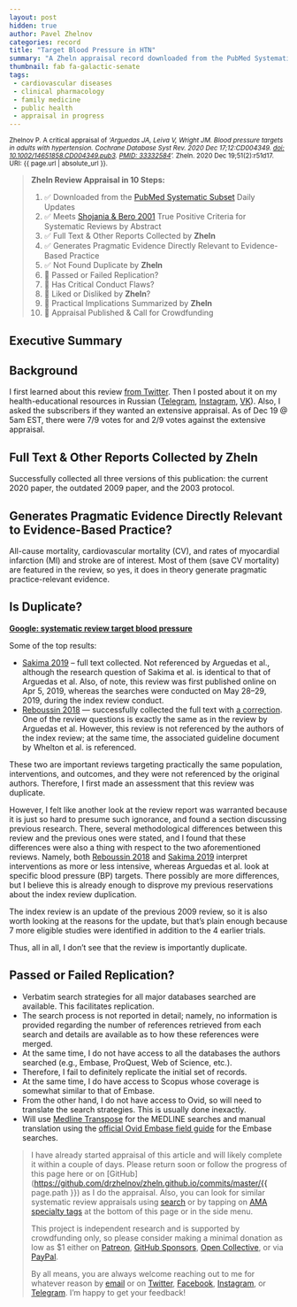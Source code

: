 ```yaml
---
layout: post
hidden: true
author: Pavel Zhelnov
categories: record
title: "Target Blood Pressure in HTN"
summary: "A Zheln appraisal record downloaded from the PubMed Systematic Subset daily updates."
thumbnail: fab fa-galactic-senate
tags:
 - cardiovascular diseases
 - clinical pharmacology
 - family medicine
 - public health
 - appraisal in progress
---
```


<small id="citation">Zhelnov P. A critical appraisal of _‘Arguedas JA, Leiva V, Wright JM. Blood pressure targets in adults with hypertension. Cochrane Database Syst Rev. 2020 Dec 17;12:CD004349. [doi: 10.1002/14651858.CD004349.pub3](https://doi.org/10.1002/14651858.CD004349.pub3). [PMID: 33332584](https://pubmed.gov/33332584)’._ Zheln. 2020 Dec 19;51(2):r51d17. URI: {{ page.url | absolute_url }}.</small>

> **Zheln Review Appraisal in 10 Steps:**
>
> 1. ✅ Downloaded from the [PubMed Systematic Subset](https://github.com/p1m-ortho/qs-global-ortho-search-queries/blob/global-sr-query/README.md) Daily Updates
> 2. ✅ Meets [Shojania & Bero 2001](https://www.researchgate.net/publication/11820967_Taking_Advantage_of_the_Explosion_of_Systematic_Reviews_An_Efficient_MEDLINE_Search_Strategy) True Positive Criteria for Systematic Reviews by Abstract
> 3. ✅ Full Text & Other Reports Collected by **Zheln**
> 4. ✅ Generates Pragmatic Evidence Directly Relevant to Evidence-Based Practice
> 5. ✅ Not Found Duplicate by **Zheln**
> 6. 🔄 Passed or Failed Replication?
> 7. 🔄 Has Critical Conduct Flaws?
> 8. 🔄 Liked or Disliked by **Zheln**?
> 9. 🔄 Practical Implications Summarized by **Zheln**
> 10. 🔄 Appraisal Published & Call for Crowdfunding

## Executive Summary

## Background

I first learned about this review [from Twitter](https://twitter.com/CochraneHTN/status/1339647732135256064). Then I posted about it on my health-educational resources in Russian ([Telegram](https://t.me/sanktprosvet/225), [Instagram](https://www.instagram.com/p/CI68VeWA10G/), [VK](https://vk.com/wall-50151591_329)). Also, I asked the subscribers if they wanted an extensive appraisal. As of Dec 19 @ 5am EST, there were 7/9 votes for and 2/9 votes against the extensive appraisal.

## Full Text & Other Reports Collected by Zheln

Successfully collected all three versions of this publication: the current 2020 paper, the outdated 2009 paper, and the 2003 protocol.

## Generates Pragmatic Evidence Directly Relevant to Evidence-Based Practice?

All-cause mortality, cardiovascular mortality (CV), and rates of myocardial infarction (MI) and stroke are of interest. Most of them (save CV mortality) are featured in the review, so yes, it does in theory generate pragmatic practice-relevant evidence.

## Is Duplicate?

**[Google: systematic review target blood pressure](https://www.google.com/search?q=systematic+review+target+blood+pressure)**

Some of the top results:

* [Sakima 2019][Sakima2019483495] – full text collected. Not referenced by Arguedas et al., although the research question of Sakima et al. is identical to that of Arguedas et al. Also, of note, this review was first published online on Apr 5, 2019, whereas the searches were conducted on May 28–29, 2019, during the index review conduct.
* [Reboussin 2018][Reboussin2018e116e135] — successfully collected the full text with [a correction][Hypertension2018e145]. One of the review questions is exactly the same as in the review by Arguedas et al. However, this review is not referenced by the authors of the index review; at the same time, the associated guideline document by Whelton et al. is referenced.

These two are important reviews targeting practically the same population, interventions, and outcomes, and they were not referenced by the original authors. Therefore, I first made an assessment that this review was duplicate.

However, I felt like another look at the review report was warranted because it is just so hard to presume such ignorance, and found a section discussing previous research. There, several methodological differences between this review and the previous ones were stated, and I found that these differences were also a thing with respect to the two aforementioned reviews. Namely, both [Reboussin 2018][Reboussin2018e116e135] and [Sakima 2019][Sakima2019483495] interpret interventions as more or less intensive, whereas Arguedas et al. look at specific blood pressure (BP) targets. There possibly are more differences, but I believe this is already enough to disprove my previous reservations about the index review duplication.

The index review is an update of the previous 2009 review, so it is also worth looking at the reasons for the update, but that’s plain enough because 7 more eligible studies were identified in addition to the 4 earlier trials.

Thus, all in all, I don’t see that the review is importantly duplicate.

## Passed or Failed Replication?

* Verbatim search strategies for all major databases searched are available. This facilitates replication.
* The search process is not reported in detail; namely, no information is provided regarding the number of references retrieved from each search and details are available as to how these references were merged.
* At the same time, I do not have access to all the databases the authors searched (e.g., Embase, ProQuest, Web of Science, etc.).
* Therefore, I fail to definitely replicate the initial set of records.
* At the same time, I do have access to Scopus whose coverage is somewhat similar to that of Embase.
* From the other hand, I do not have access to Ovid, so will need to translate the search strategies. This is usually done inexactly.
* Will use [Medline Transpose](https://medlinetranspose.github.io/documentation.html) for the MEDLINE searches and manual translation using the [official Ovid Embase field guide](https://ospguides.ovid.com/OSPguides/embase.htm) for the Embase searches.

> I have already started appraisal of this article and will likely complete it within a couple of days. Please return soon or follow the progress of this page here or on [GitHub](https://github.com/drzhelnov/zheln.github.io/commits/master/{{ page.path }}) as I do the appraisal. Also, you can look for similar systematic review appraisals using [search](/search/) or by tapping on [AMA specialty tags](/browse/) at the bottom of this page or in the side menu.
>
> This project is independent research and is supported by crowdfunding only, so please consider making a minimal donation as low as $1 either on [Patreon](https://patreon.com/zheln), [GitHub Sponsors](https://github.com/sponsors/drzhelnov), [Open Collective](https://opencollective.com/zheln), or via [PayPal](https://paypal.me/pjelnov).
>
> By all means, you are always welcome reaching out to me for whatever reason by [email](mailto:pavel@zheln.com) or on [Twitter](https://twitter.com/drzhelnov), [Facebook](https://facebook.com/drzhelnov), [Instagram](https://instagram.com/igzheln), or [Telegram](https://t.me/drzhelnov). I’m happy to get your feedback!

[Sakima2019483495]: https://doi.org/10.1038/s41440-018-0123-4 "Sakima A, Satonaka H, Nishida N, Yatsu K, Arima H. Optimal blood pressure targets for patients with hypertension: a systematic review and meta-analysis. Hypertens Res. 2019 Apr;42(4):483-495. doi: 10.1038/s41440-018-0123-4. Epub 2019 Apr 5. PMID: 30948822."

[Reboussin2018e116e135]: https://doi.org/10.1161/HYP.0000000000000067 "Reboussin DM, Allen NB, Griswold ME, Guallar E, Hong Y, Lackland DT, Miller EPR 3rd, Polonsky T, Thompson-Paul AM, Vupputuri S. Systematic Review for the 2017 ACC/AHA/AAPA/ABC/ACPM/AGS/APhA/ASH/ASPC/NMA/PCNA Guideline for the Prevention, Detection, Evaluation, and Management of High Blood Pressure in Adults: A Report of the American College of Cardiology/American Heart Association Task Force on Clinical Practice Guidelines. Hypertension. 2018 Jun;71(6):e116-e135. doi: 10.1161/HYP.0000000000000067. Epub 2017 Nov 13. Erratum in: Hypertension. 2018 Jun;71(6):e145. PMID: 29133355."

[Hypertension2018e145]: https://doi.org/10.1161/HYP.0000000000000077 "Correction to: Systematic Review for the 2017 ACC/AHA/AAPA/ABC/ACPM/AGS/APhA/ASH/ASPC/NMA/PCNA Guideline for the Prevention, Detection, Evaluation, and Management of High Blood Pressure in Adults: A Report of the American College of Cardiology/American Heart Association Task Force on Clinical Practice Guidelines. Hypertension. 2018 Jun;71(6):e145. doi: 10.1161/HYP.0000000000000077. Erratum for: Hypertension. 2018 Jun;71(6):e116-e135. PMID: 29743248."
